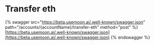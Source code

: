 # Transfer eth

{% swagger src="https://beta.usemoon.ai/.well-known/swagger.json" path="/accounts/{accountName}/transfer-eth" method="post" %}
[https://beta.usemoon.ai/.well-known/swagger.json](https://beta.usemoon.ai/.well-known/swagger.json)
{% endswagger %}
